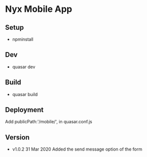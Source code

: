 # Nyx Mobile App

## Setup 
* npminstall

## Dev
* quasar dev

## Build
* quasar build

## Deployment
Add publicPath:'/mobile/', in quasar.conf.js

## Version
* v1.0.2 31 Mar 2020  Added the send message option of the form
